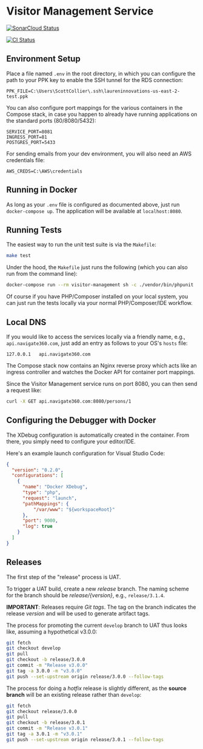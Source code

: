 # Visitor Management Service

[![SonarCloud Status](https://sonarcloud.io/api/project_badges/measure?project=ALICE-SaaS_visitor-management-service&metric=alert_status&token=3138a23fd3451991e83eda8940adb84e4fc30188)](https://sonarcloud.io/dashboard?id=ALICE-SaaS_visitor-management-service)

[![CI Status](https://github.com/ALICE-SaaS/visitor-management-service/workflows/CI/badge.svg)](https://github.com/ALICE-SaaS/visitor-management-service/actions)

## Environment Setup

Place a file named `.env` in the root directory, in which you can configure the path to your PPK key to enable the SSH tunnel for the RDS connection:

```env
PPK_FILE=C:\Users\ScottCollier\.ssh\laureninnovations-us-east-2-test.ppk
```

You can also configure port mappings for the various containers in the Compose stack, in case you happen to already have running applications on the standard ports (80/8080/5432):

```env
SERVICE_PORT=8081
INGRESS_PORT=81
POSTGRES_PORT=5433
```

For sending emails from your dev environment, you will also need an AWS credentials file:

```env
AWS_CREDS=C:\AWS\credentials
```

## Running in Docker

As long as your `.env` file is configured as documented above, just run `docker-compose up`.  The application will be available at `localhost:8080`.

## Running Tests

The easiest way to run the unit test suite is via the `Makefile`:

```bash
make test
```

Under the hood, the `Makefile` just runs the following (which you can also run from the command line):

```bash
docker-compose run --rm visitor-management sh -c ./vendor/bin/phpunit
```

Of course if you have PHP/Composer installed on your local system, you can just run the tests locally via your normal PHP/Composer/IDE workflow.

## Local DNS

If you would like to access the services locally via a friendly name, e.g., `api.navigate360.com`, just add an entry as follows to your OS's `hosts` file:

```env
127.0.0.1   api.navigate360.com
```

The Compose stack now contains an Nginx reverse proxy which acts like an ingress controller and watches the Docker API for container port mappings.

Since the Visitor Management service runs on port 8080, you can then send a request like:

```bash
curl -X GET api.navigate360.com:8080/persons/1
```

## Configuring the Debugger with Docker

The XDebug configuration is automatically created in the container.  From there, you simply need to configure your editor/IDE.

Here's an example launch configuration for Visual Studio Code:

```json
{
  "version": "0.2.0",
  "configurations": [
    {
      "name": "Docker XDebug",
      "type": "php",
      "request": "launch",
      "pathMappings": {
          "/var/www": "${workspaceRoot}"
      },
      "port": 9000,
      "log": true
    }
  ]
}
```

## Releases

The first step of the "release" process is UAT.

To trigger a UAT build, create a new *release* branch.  The naming scheme for the branch should be *release/{version}*, e.g., `release/3.1.4`.

**IMPORTANT**: Releases require *Git tags*.  The tag on the branch indicates the release *version* and will be used to generate artifact tags.

The process for promoting the current `develop` branch to UAT thus looks like, assuming a hypothetical v3.0.0:

```bash
git fetch
git checkout develop
git pull
git checkout -b release/3.0.0
git commit -m "Release v3.0.0"
git tag -a 3.0.0 -m "v3.0.0"
git push --set-upstream origin release/3.0.0 --follow-tags
```

The process for doing a *hotfix* release is slightly different, as the **source branch** will be an existing release rather than `develop`:

```bash
git fetch
git checkout release/3.0.0
git pull
git checkout -b release/3.0.1
git commit -m "Release v3.0.1"
git tag -a 3.0.1 -m "v3.0.1"
git push --set-upstream origin release/3.0.1 --follow-tags
```
